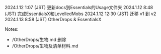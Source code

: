 2024.1.12 1:07 (JST) 更新docs到Essentials的Usage文件夹
2024.1.12 8:48 (JST) 完成EssentialsX和LevelledMobs
2024.1.12 12:30 (JST) 迁移 v1 到 v2
2024.1.13 8:58 (JST) OtherDrops & EssentialsX

Notes: 
- /OtherDrops/生物.md 删除
- /OtherDrops/生物及清单材料.md